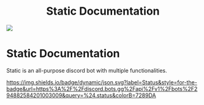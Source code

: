 <h1 align='center'>
  Static Documentation
</h1>

<img src="https://img.shields.io/badge/dynamic/json.svg?label=Status&style=for-the-badge&url=https%3A%2F%2Fdiscord.bots.gg%2Fapi%2Fv1%2Fbots%2F889720019049660479&query=%24.status&colorB=7289DA" />




<img src="" />

# Static Documentation
Static is an all-purpose discord bot with multiple functionalities.

https://img.shields.io/badge/dynamic/json.svg?label=Status&style=for-the-badge&url=https%3A%2F%2Fdiscord.bots.gg%2Fapi%2Fv1%2Fbots%2F294882584201003009&query=%24.status&colorB=7289DA
